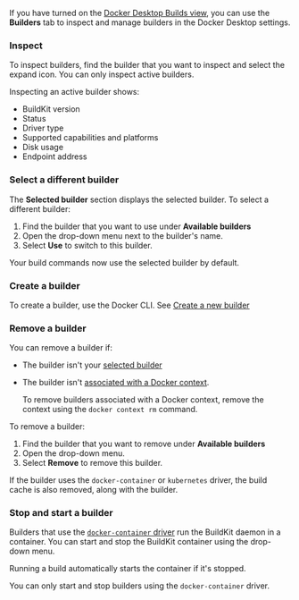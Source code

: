 If you have turned on the
[Docker Desktop Builds view](desktop/use-desktop/builds/), you can use the
**Builders** tab to inspect and manage builders in the Docker Desktop settings.

### Inspect

To inspect builders, find the builder that you want to inspect and select the
expand icon. You can only inspect active builders.

Inspecting an active builder shows:

- BuildKit version
- Status
- Driver type
- Supported capabilities and platforms
- Disk usage
- Endpoint address

### Select a different builder

The **Selected builder** section displays the selected builder.
To select a different builder:

1. Find the builder that you want to use under **Available builders**
2. Open the drop-down menu next to the builder's name.
3. Select **Use** to switch to this builder.

Your build commands now use the selected builder by default.

### Create a builder

To create a builder, use the Docker CLI. See
[Create a new builder](build/builders/manage/#create-a-new-builder)

### Remove a builder

You can remove a builder if:

- The builder isn't your [selected builder](build/builders/#selected-builder)
- The builder isn't [associated with a Docker context](build/builders/#default-builder).

  To remove builders associated with a Docker context, remove the context using
  the `docker context rm` command.

To remove a builder:

1. Find the builder that you want to remove under **Available builders**
2. Open the drop-down menu.
3. Select **Remove** to remove this builder.

If the builder uses the `docker-container` or `kubernetes` driver,
the build cache is also removed, along with the builder.

### Stop and start a builder

Builders that use the
[`docker-container` driver](build/drivers/docker-container/)
run the BuildKit daemon in a container.
You can start and stop the BuildKit container using the drop-down menu.

Running a build automatically starts the container if it's stopped.

You can only start and stop builders using the `docker-container` driver.

